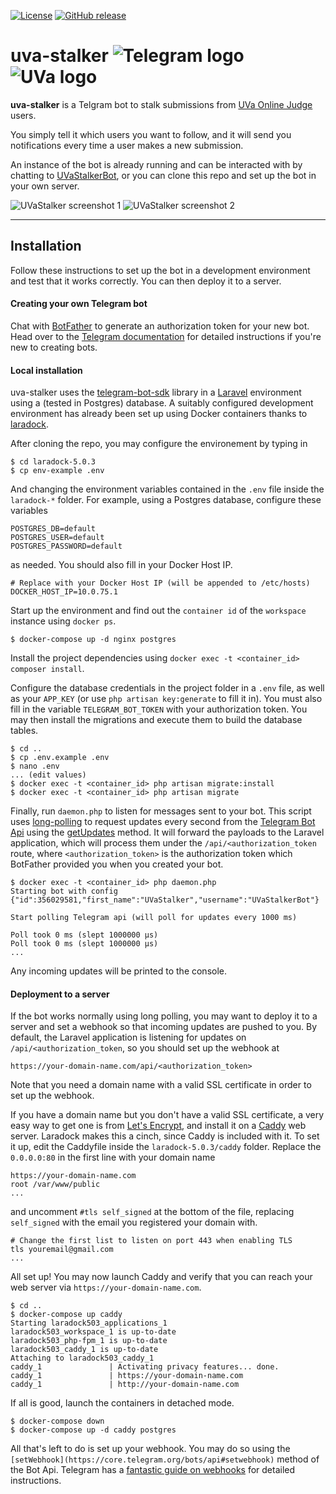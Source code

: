 [![License](http://img.shields.io/:license-mit-blue.svg)](http://doge.mit-license.org) [![GitHub release](https://img.shields.io/github/release/david-perez/uva-stalker.svg)](https://github.com/david-perez/cmu-api/releases/tag/v1.0)

uva-stalker ![Telegram logo](http://i.imgur.com/vvekNMU.png) ![UVa logo](http://i.imgur.com/uyCdP6k.jpg)
===================

**uva-stalker** is a Telgram bot to stalk submissions from [UVa Online Judge](https://uva.onlinejudge.org) users.

You simply tell it which users you want to follow, and it will send you notifications every time a user makes a new submission.

An instance of the bot is already running and can be interacted with by chatting to [UVaStalkerBot](https://telegram.me/UVaStalkerBot), or you can clone this repo and set up the bot in your own server.

![UVaStalker screenshot 1](http://i.imgur.com/9M4fYOM.png)  ![UVaStalker screenshot 2](http://i.imgur.com/XMXjuOZ.png)

----------

Installation
-------------

Follow these instructions to set up the bot in a development environment and test that it works correctly. You can then deploy it to a server.

#### Creating your own Telegram bot

Chat with [BotFather](https://telegram.me/botfather) to generate an authorization token for your new bot. Head over to the [Telegram documentation](https://core.telegram.org/bots) for detailed instructions if you're new to creating bots.

#### Local installation

uva-stalker uses the [telegram-bot-sdk](https://github.com/irazasyed/telegram-bot-sdk) library in a [Laravel](https://laravel.com/) environment using a (tested in Postgres) database. A suitably configured development environment has already been set up using Docker containers thanks to [laradock](https://github.com/laradock/laradock).

After cloning the repo, you may configure the environement by typing in

```
$ cd laradock-5.0.3
$ cp env-example .env
```

And changing the environment variables contained in the `.env` file inside the `laradock-*` folder. For example, using a Postgres database, configure these variables

```
POSTGRES_DB=default
POSTGRES_USER=default
POSTGRES_PASSWORD=default
```

as needed. You should also fill in your Docker Host IP.

```
# Replace with your Docker Host IP (will be appended to /etc/hosts)
DOCKER_HOST_IP=10.0.75.1
```

Start up the environment and find out the `container id` of the `workspace` instance using `docker ps`.

```
$ docker-compose up -d nginx postgres
```

Install the project dependencies using `docker exec -t <container_id> composer install`. 

Configure the database credentials in the project folder in a `.env` file, as well as your `APP_KEY` (or use `php artisan key:generate` to fill it in). You must also fill in the variable `TELEGRAM_BOT_TOKEN` with your authorization token. You may then install the migrations and execute them to build the database tables.

```
$ cd ..
$ cp .env.example .env
$ nano .env
... (edit values)
$ docker exec -t <container_id> php artisan migrate:install
$ docker exec -t <container_id> php artisan migrate
```

Finally, run `daemon.php` to listen for messages sent to your bot. This script uses [long-polling](https://en.wikipedia.org/wiki/Push_technology#Long_polling) to request updates every second from the [Telegram Bot Api](https://core.telegram.org/bots/api) using the [getUpdates](https://core.telegram.org/bots/api#getupdates) method. It will forward the payloads to the Laravel application, which will process them under the `/api/<authorization_token` route, where `<authorization_token>` is the authorization token which BotFather provided you when you created your bot.

```
$ docker exec -t <container_id> php daemon.php
Starting bot with config {"id":356029581,"first_name":"UVaStalker","username":"UVaStalkerBot"}

Start polling Telegram api (will poll for updates every 1000 ms)

Poll took 0 ms (slept 1000000 µs)
Poll took 0 ms (slept 1000000 µs)
...
```

Any incoming updates will be printed to the console.

#### Deployment to a server

If the bot works normally using long polling, you may want to deploy it to a server and set a webhook so that incoming updates are pushed to you. By default, the Laravel application is listening for updates on `/api/<authorization_token`, so you should set up the webhook at

```
https://your-domain-name.com/api/<authorization_token>
```

Note that you need a domain name with a valid SSL certificate in order to set up the webhook.

If you have a domain name but you don't have a valid SSL certificate, a very easy way to get one is from [Let's Encrypt](https://letsencrypt.org/), and install it on a [Caddy](https://caddyserver.com/) web server. Laradock makes this a cinch, since Caddy is included with it. To set it up, edit the Caddyfile inside the `laradock-5.0.3/caddy` folder. Replace the `0.0.0.0:80` in the first line with your domain name

```
https://your-domain-name.com
root /var/www/public
...
```

and uncomment `#tls self_signed` at the bottom of the file, replacing `self_signed` with the email you registered your domain with.

```
# Change the first list to listen on port 443 when enabling TLS
tls youremail@gmail.com
...
```

All set up! You may now launch Caddy and verify that you can reach your web server via `https://your-domain-name.com`.

```
$ cd ..
$ docker-compose up caddy
Starting laradock503_applications_1
laradock503_workspace_1 is up-to-date
laradock503_php-fpm_1 is up-to-date
laradock503_caddy_1 is up-to-date
Attaching to laradock503_caddy_1
caddy_1               | Activating privacy features... done.
caddy_1               | https://your-domain-name.com
caddy_1               | http://your-domain-name.com
```

If all is good, launch the containers in detached mode.

```
$ docker-compose down
$ docker-compose up -d caddy postgres
```

All that's left to do is set up your webhook. You may do so using the `[setWebhook](https://core.telegram.org/bots/api#setwebhook)` method of the Bot Api. Telegram has a [fantastic guide on webhooks](https://core.telegram.org/bots/webhooks) for detailed instructions.

